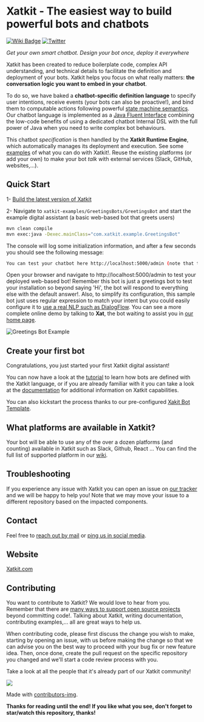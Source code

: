 Xatkit - The easiest way to build powerful bots and chatbots
======

[![Wiki Badge](https://img.shields.io/badge/doc-wiki-blue)](https://github.com/xatkit-bot-platform/xatkit/wiki)
[![Twitter](https://img.shields.io/twitter/follow/xatkit?label=Follow&style=social)](https://twitter.com/xatkit)


*Get your own smart chatbot. Design your bot once, deploy it everywhere*

Xatkit has been created to reduce boilerplate code, complex API understanding, and technical details to facilitate the definition and deployment of your bots. Xatkit helps you focus on what really matters: **the conversation logic you want to embed in your chatbot**. 

To do so, we have baked a **chatbot-specific definition language** to specify user intentions, receive events (your bots can also be proactive!), and bind them to computable actions following powerful [state machine semantics](https://xatkit.com/chatbot-dsl-state-machines-xatkit-language/). Our chatbot language is implemented as a [Java Fluent Interface](https://xatkit.com/fluent-interface-building-chatbots-bots/) combining the low-code benefits of using a dedicated chatbot Internal DSL with the full power of Java when you need to write complex bot behaviours. 

This chatbot *specification* is then handled by the **Xatkit Runtime Engine**, which automatically manages its deployment and execution. See some [examples](https://xatkit.com/chatbot-examples/) of what you can do with Xatkit!. Reuse the existing platforms (or add your own) to make your bot *talk* with external services (Slack, GitHub, websites,...).


## Quick Start

1- [Build the latest version of Xatkit](https://github.com/xatkit-bot-platform/xatkit/wiki/Build-Xatkit)

2- Navigate to `xatkit-examples/GreetingsBots/GreetingsBot` and start the example digital assistant (a basic web-based bot that greets users)

```bash
mvn clean compile
mvn exec:java -Dexec.mainClass="com.xatkit.example.GreetingsBot"
```

The console will log some initialization information, and after a few seconds you should see the following message:

```bash
You can test your chatbot here http://localhost:5000/admin (note that the bots behavior can be slightly different on the test page than when it is deployed on a server)
```

Open your browser and navigate to http://localhost:5000/admin to test your deployed web-based bot! Remember this bot is just a greetings bot to test your installation so beyond saying 'Hi', the bot will respond to everything else with the default answer!. Also, to simplify its configuration, this sample bot just uses regular expression to match your intent but you could easily configure it to [use a real NLP such as DialogFlow](https://github.com/xatkit-bot-platform/xatkit/wiki/Integrating-DialogFlow). You can see a more complete online demo by talking to **Xat**, the bot waiting to assist you in [our home page](https://xatkit.com/). 

![Greetings Bot Example](https://raw.githubusercontent.com/wiki/xatkit-bot-platform/xatkit/img/greetings-bot-example-updated.gif)


## Create your first bot

Congratulations, you just started your first Xatkit digital assistant!

You can now have a look at the [tutorial](https://github.com/xatkit-bot-platform/xatkit/wiki/Getting-Started) to learn how bots are defined with the Xatkit language, or if you are already familiar with it you can take a look at the [documentation](https://github.com/xatkit-bot-platform/xatkit/wiki) for additional information on Xatkit capabilities.

You can also kickstart the process thanks to our pre-configured [Xakit Bot Template](https://github.com/xatkit-bot-platform/xatkit-bot-template).

## What platforms are available in Xatkit?

Your bot will be able to use any of the over a dozen platforms (and counting) available in Xatkit such as Slack, Github, React ... You can find the full list of supported platform in our [wiki](https://github.com/xatkit-bot-platform/xatkit/wiki).

## Troubleshooting

If you experience any issue with Xatkit you can open an issue on [our tracker](https://github.com/xatkit-bot-platform/xatkit/issues) and we will be happy to help you! Note that we may move your issue to a different repository based on the impacted components.

## Contact

Feel free to [reach out by mail](mailto:admin@xatkit.com) or [ping us in social media](https://twitter.com/xatkit). 

## Website

[Xatkit.com](https://xatkit.com/)

## Contributing

You want to contribute to Xatkit? We would love to hear from you. Remember that there are [many ways to support open source projects](https://livablesoftware.com/5-ways-to-thank-open-source-maintainers/) beyond committing code!. Talking about Xatkit, writing documentation, contributing examples,... all are great ways to help us.

When contributing code, please first discuss the change you wish to make, starting by opening an issue, with us before making the change so that we can advise you on the best way to proceed with your bug fix or new feature idea. Then, once done, create the pull request on the specific repository you changed and we'll start a code review process with you. 

Take a look at all the people that it's already part of our Xatkit community!

<a href="https://github.com/xatkit-bot-platform/xatkit-runtime/graphs/contributors">
  <img src="https://contributors-img.web.app/image?repo=xatkit-bot-platform/xatkit-runtime" />
</a>

Made with [contributors-img](https://contributors-img.web.app).


**Thanks for reading until the end! If you like what you see, don't forget to star/watch this repository, thanks!**
